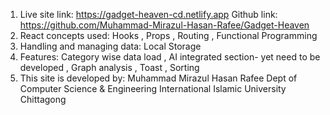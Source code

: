 1. Live site link: https://gadget-heaven-cd.netlify.app
   Github link:  https://github.com/Muhammad-Mirazul-Hasan-Rafee/Gadget-Heaven
2. React concepts used: Hooks , Props , Routing , Functional Programming
3. Handling and managing data: Local Storage 
4. Features: Category wise data load , AI integrated section- yet need to be developed , Graph analysis , Toast , Sorting
5. This site is developed by:
    Muhammad Mirazul Hasan Rafee
    Dept of Computer Science & Engineering
    International Islamic University Chittagong